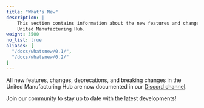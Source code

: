 ```yaml
---
title: "What's New"
description: |
    This section contains information about the new features and changes in the
    United Manufacturing Hub.
weight: 3500
no_list: true
aliases: [
  "/docs/whatsnew/0.1/",
  "/docs/whatsnew/0.2/"
]
---
```


All new features, changes, deprecations, and breaking changes in the United Manufacturing Hub are now documented in our [Discord channel](https://community-discord.umh.app/c/umh-roadmap).

Join our community to stay up to date with the latest developments!
